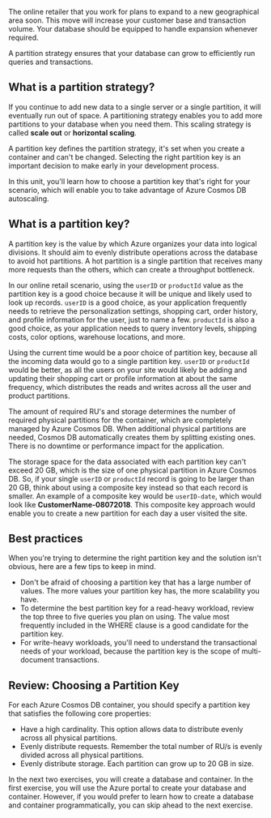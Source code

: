 The online retailer that you work for plans to expand to a new geographical area soon. This move will increase your customer base and transaction volume. Your database should be equipped to handle expansion whenever required.

A partition strategy ensures that your database can grow to efficiently run queries and transactions.

## What is a partition strategy?

If you continue to add new data to a single server or a single partition, it will eventually run out of space. A partitioning strategy enables you to add more partitions to your database when you need them. This scaling strategy is called **scale out** or **horizontal scaling**.

A partition key defines the partition strategy, it's set when you create a container and can't be changed. Selecting the right partition key is an important decision to make early in your development process.  

In this unit, you'll learn how to choose a partition key that's right for your scenario, which will enable you to take advantage of Azure Cosmos DB autoscaling.

## What is a partition key?

A partition key is the value by which Azure organizes your data into logical divisions. It should aim to evenly distribute operations across the database to avoid hot partitions. A hot partition is a single partition that receives many more requests than the others, which can create a throughput bottleneck. 

In our online retail scenario, using the `userID` or `productId` value as the partition key is a good choice because it will be unique and likely used to look up records. `userID` is a good choice, as your application frequently needs to retrieve the personalization settings, shopping cart, order history, and profile information for the user, just to name a few. `productId` is also a good choice, as your application needs to query inventory levels, shipping costs, color options, warehouse locations, and more.

Using the current time would be a poor choice of partition key, because all the incoming data would go to a single partition key. `userID` or `productId` would be better, as all the users on your site would likely be adding and updating their shopping cart or profile information at about the same frequency, which distributes the reads and writes across all the user and product partitions.

The amount of required RU's and storage determines the number of required physical partitions for the container, which are completely managed by Azure Cosmos DB. When additional physical partitions are needed, Cosmos DB automatically creates them by splitting existing ones. There is no downtime or performance impact for the application.

The storage space for the data associated with each partition key can't exceed 20 GB, which is the size of one physical partition in Azure Cosmos DB. So, if your single `userID` or `productId` record is going to be larger than 20 GB, think about using a composite key instead so that each record is smaller. An example of a composite key would be `userID-date`, which would look like **CustomerName-08072018**. This composite key approach would enable you to create a new partition for each day a user visited the site.

## Best practices

When you're trying to determine the right partition key and the solution isn't obvious, here are a few tips to keep in mind.

- Don't be afraid of choosing a partition key that has a large number of values. The more values your partition key has, the more scalability you have.
- To determine the best partition key for a read-heavy workload, review the top three to five queries you plan on using. The value most frequently included in the WHERE clause is a good candidate for the partition key.
- For write-heavy workloads, you'll need to understand the transactional needs of your workload, because the partition key is the scope of multi-document transactions.

## Review: Choosing a Partition Key

For each Azure Cosmos DB container, you should specify a partition key that satisfies the following core properties:

- Have a high cardinality. This option allows data to distribute evenly across all physical partitions.
- Evenly distribute requests. Remember the total number of RU/s is evenly divided across all physical partitions.
- Evenly distribute storage. Each partition can grow up to 20 GB in size.

In the next two exercises, you will create a database and container. In the first exercise, you will use the Azure portal to create your database and container. However, if you would prefer to learn how to create a database and container programmatically, you can skip ahead to the next exercise.
